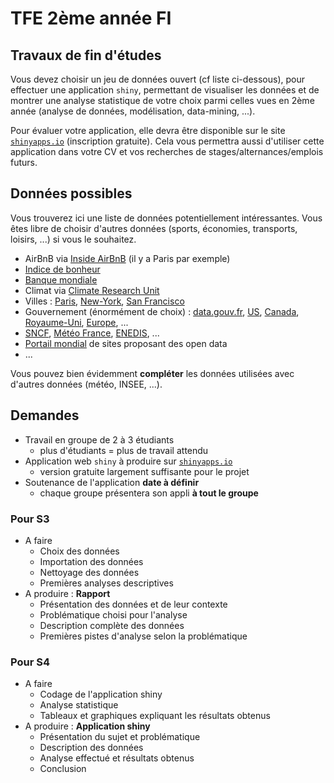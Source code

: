 # TFE 2ème année FI

## Travaux de fin d'études

Vous devez choisir un jeu de données ouvert (cf liste ci-dessous), pour effectuer une application `shiny`, permettant de visualiser les données et de montrer une analyse statistique de votre choix parmi celles vues en 2ème année (analyse de données, modélisation, data-mining, ...).

Pour évaluer votre application, elle devra être disponible sur le site [`shinyapps.io`](https://www.shinyapps.io/) (inscription gratuite). Cela vous permettra aussi d'utiliser cette application dans votre CV et vos recherches de stages/alternances/emplois futurs.

## Données possibles

Vous trouverez ici une liste de données potentiellement intéressantes. Vous êtes libre de choisir d'autres données (sports, économies, transports, loisirs, ...) si vous le souhaitez.

- AirBnB via [Inside AirBnB](http://insideairbnb.com/get-the-data.html) (il y a Paris par exemple)
- [Indice de bonheur](https://happyplanetindex.org/about)
- [Banque mondiale](https://donnees.banquemondiale.org/)
- Climat via [Climate Research Unit](http://www.cru.uea.ac.uk/data)
- Villes : [Paris](https://opendata.paris.fr/pages/home/), [New-York](https://opendata.cityofnewyork.us/), [San Francisco](https://datasf.org/)
- Gouvernement (énormément de choix) : [data.gouv.fr](https://www.data.gouv.fr/fr/), [US](http://www.data.gov/), [Canada](http://ouvert.canada.ca/fr), [Royaume-Uni](http://data.gov.uk/), [Europe](http://data.europa.eu/euodp/fr/data), ...
- [SNCF](https://data.sncf.com/), [Météo France](https://donneespubliques.meteofrance.fr/), [ENEDIS](https://www.enedis.fr/open-data), ...
- [Portail mondial](https://opendatainception.io/) de sites proposant des open data
- ...

Vous pouvez bien évidemment **compléter** les données utilisées avec d'autres données (météo, INSEE, ...).

## Demandes

- Travail en groupe de 2 à 3 étudiants
    - plus d'étudiants = plus de travail attendu
- Application web `shiny` à produire sur [`shinyapps.io`](https://www.shinyapps.io/)
    - version gratuite largement suffisante pour le projet
- Soutenance de l'application **date à définir**
    - chaque groupe présentera son appli **à tout le groupe**


### Pour S3

- A faire
    - Choix des données
    - Importation des données
    - Nettoyage des données
    - Premières analyses descriptives
- A produire : **Rapport**
    - Présentation des données et de leur contexte
    - Problématique choisi pour l'analyse
    - Description complète des données
    - Premières pistes d'analyse selon la problématique

### Pour S4

- A faire
    - Codage de l'application shiny
    - Analyse statistique
    - Tableaux et graphiques expliquant les résultats obtenus
- A produire : **Application shiny**
    - Présentation du sujet et problématique
    - Description des données
    - Analyse effectué et résultats obtenus
    - Conclusion



